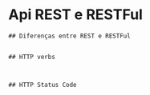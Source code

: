 # Api REST e RESTFul

   

    ## Diferenças entre REST e RESTFul

  
    ## HTTP verbs



    ## HTTP Status Code

